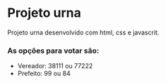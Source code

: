 # Projeto urna

Projeto urna desenvolvido com html, css e javascrit. 

### As opções para votar são:
- Vereador: 38111 ou 77222
- Prefeito: 99 ou 84